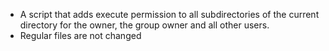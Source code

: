 - A script that adds execute permission to all subdirectories of the current directory for the owner, the group owner and all other users.
- Regular files are not changed
